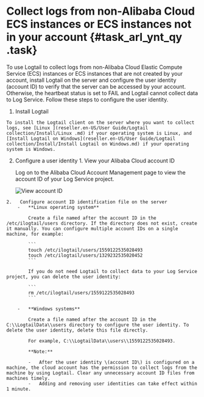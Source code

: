 # Collect logs from non-Alibaba Cloud ECS instances or ECS instances not in your account {#task_arl_ynt_qy .task}

To use Logtail to collect logs from non-Alibaba Cloud Elastic Compute Service \(ECS\) instances or ECS instances that are not created by your account, install Logtail on the server and configure the user identity \(account ID\) to verify that the server can be accessed by your account. Otherwise, the heartbeat status is set to FAIL and Logtail cannot collect data to Log Service. Follow these steps to configure the user identity.

1.   Install Logtail 

    To install the Logtail client on the server where you want to collect logs, see [Linux ](reseller.en-US/User Guide/Logtail collection/Install/Linux .md) if your operating system is Linux, and [Install Logtail on Windows](reseller.en-US/User Guide/Logtail collection/Install/Install Logtail on Windows.md) if your operating system is Windows.

2.   Configure a user identity 
    1.   View your Alibaba Cloud account ID 

        Log on to the Alibaba Cloud Account Management page to view the account ID of your Log Service project.

        ![](images/5286_en-US.png "View account ID")

    2.   Configure account ID identification file on the server 
        -   **Linux operating system**

            Create a file named after the account ID in the /etc/ilogtail/users directory. If the directory does not exist, create it manually. You can configure multiple account IDs on a single machine, for example:

            ```
            touch /etc/ilogtail/users/1559122535028493
            touch /etc/ilogtail/users/1329232535020452
            ```

            If you do not need Logtail to collect data to your Log Service project, you can delete the user identity:

            ```
            rm /etc/ilogtail/users/1559122535028493
            ```

        -   **Windows systems**

            Create a file named after the account ID in the C:\\LogtailData\\users directory to configure the user identity. To delete the user identity, delete this file directly.

            For example, C:\\LogtailData\\users\\1559122535028493.

            **Note:** 

            -   After the user identity \(account ID\) is configured on a machine, the cloud account has the permission to collect logs from the machine by using Logtail. Clear any unnecessary account ID files from machines timely.
            -   Adding and removing user identities can take effect within 1 minute.

